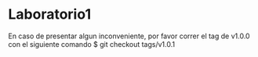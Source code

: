 # Laboratorio1
En caso de presentar algun inconveniente, por favor correr el tag de v1.0.0 con el siguiente comando $ git checkout tags/v1.0.1
